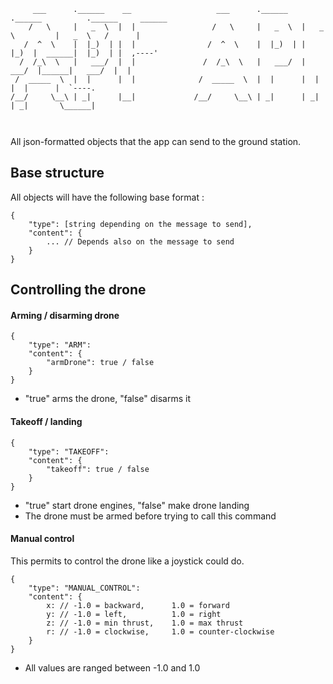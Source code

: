 
```
     ___      .______    __                   ___      .______   .______          .______     ______ 
    /   \     |   _  \  |  |                 /   \     |   _  \  |   _  \         |   _  \   /      |
   /  ^  \    |  |_)  | |  |                /  ^  \    |  |_)  | |  |_)  |  ______|  |_)  | |  ,----'
  /  /_\  \   |   ___/  |  |               /  /_\  \   |   ___/  |   ___/  |______|   ___/  |  |     
 /  _____  \  |  |      |  |              /  _____  \  |  |      |  |             |  |      |  `----.
/__/     \__\ | _|      |__|             /__/     \__\ | _|      | _|             | _|       \______|
                                                                                                     


```
All json-formatted objects that the app can send to the ground station.

## Base structure

All objects will have the following base format : 

```
{
    "type": [string depending on the message to send],
    "content": {
        ... // Depends also on the message to send  
    }
}
```

## Controlling the drone

#### Arming / disarming drone

```
{
    "type": "ARM":
    "content": {
        "armDrone": true / false
    }
}
```
- "true" arms the drone, "false" disarms it

#### Takeoff / landing
```
{
    "type": "TAKEOFF":
    "content": {
        "takeoff": true / false
    }
}

```
- "true" start drone engines, "false" make drone landing
- The drone must be armed before trying to call this command

#### Manual control

This permits to control the drone like a joystick could do.

```
{
    "type": "MANUAL_CONTROL":
    "content": {
        x: // -1.0 = backward,      1.0 = forward
        y: // -1.0 = left,          1.0 = right
        z: // -1.0 = min thrust,    1.0 = max thrust
        r: // -1.0 = clockwise,     1.0 = counter-clockwise
    }
}

```
- All values are ranged between -1.0 and 1.0